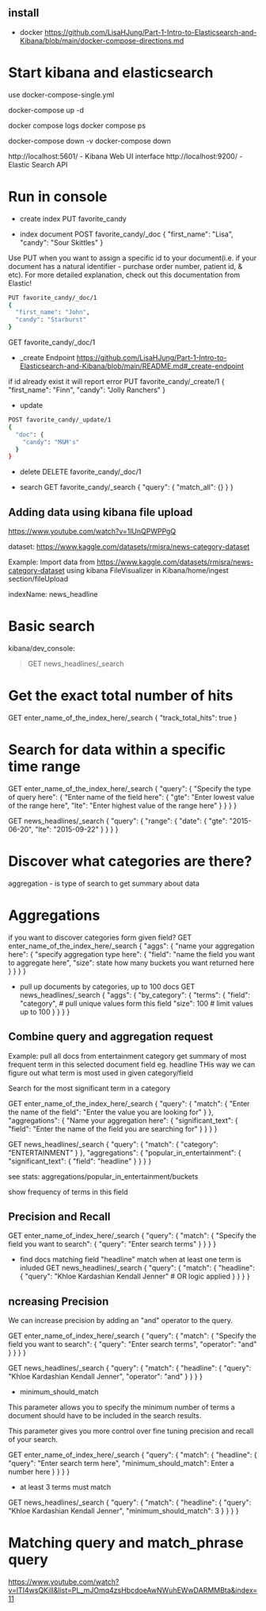 
## install
- docker
 https://github.com/LisaHJung/Part-1-Intro-to-Elasticsearch-and-Kibana/blob/main/docker-compose-directions.md

# Start kibana and elasticsearch 
use docker-compose-single.yml

docker-compose up -d

docker compose logs
docker compose ps

docker-compose down -v
docker-compose down







http://localhost:5601/ - Kibana Web UI interface
http://localhost:9200/ - Elastic Search API

# Run in console
- create index
PUT favorite_candy


- index document
POST favorite_candy/_doc
{
  "first_name": "Lisa",
  "candy": "Sour Skittles"
}

Use PUT when you want to assign a specific id to your document(i.e. if your document has a natural identifier - purchase order number, patient id, & etc). For more detailed explanation, check out this documentation from Elastic!

```bash
PUT favorite_candy/_doc/1
{
  "first_name": "John",
  "candy": "Starburst"
}
```

GET favorite_candy/_doc/1

- _create Endpoint
   https://github.com/LisaHJung/Part-1-Intro-to-Elasticsearch-and-Kibana/blob/main/README.md#_create-endpoint

if id already exist it will report error
PUT favorite_candy/_create/1
{
  "first_name": "Finn",
  "candy": "Jolly Ranchers"
}


- update
```bash
POST favorite_candy/_update/1
{
  "doc": {
    "candy": "M&M's"
  }
}
```

- delete
DELETE favorite_candy/_doc/1


- search
GET favorite_candy/_search
{
  "query": {
    "match_all": {}
  }
}

## Adding data using kibana file upload

  https://www.youtube.com/watch?v=1lUnQPWPPgQ

  dataset: 
  https://www.kaggle.com/datasets/rmisra/news-category-dataset


  Example:
  Import data from https://www.kaggle.com/datasets/rmisra/news-category-dataset using kibana FileVisualizer in Kibana/home/ingest section/fileUpload

  indexName: news_headline

# Basic search
  kibana/dev_console: 
  > GET news_headlines/_search


# Get the exact total number of hits
GET enter_name_of_the_index_here/_search
{
  "track_total_hits": true
}

# Search for data within a specific time range
GET enter_name_of_the_index_here/_search
{
  "query": {
    "Specify the type of query here": {
      "Enter name of the field here": {
        "gte": "Enter lowest value of the range here",
        "lte": "Enter highest value of the range here"
      }
    }
  }
}

GET news_headlines/_search
{
  "query": {
    "range": {
      "date": {
        "gte": "2015-06-20",
        "lte": "2015-09-22"
      }
    }
  }
}

# Discover  what categories are there?
aggregation - is type of search to get summary about data

# Aggregations
 if you want to discover categories form given field?
 GET enter_name_of_the_index_here/_search
{
  "aggs": {
    "name your aggregation here": {
      "specify aggregation type here": {
        "field": "name the field you want to aggregate here",
        "size": state how many buckets you want returned here
      }
    }
  }
}

- pull up documents by categories, up to 100 docs
GET news_headlines/_search
{
  "aggs": {
    "by_category": {
      "terms": {
        "field": "category", # pull unique values form this field
        "size": 100 # limit values up to 100
      }
    }
  }
}

## Combine query and aggregation request

Example:
pull all docs from entertainment category
get summary of most frequent term in this selected document field eg. headline
THis way we can figure out what term is most used in given category/field

Search for the most significant term in a category

GET enter_name_of_the_index_here/_search
{
  "query": {
    "match": {
      "Enter the name of the field": "Enter the value you are looking for"
    }
  },
  "aggregations": {
    "Name your aggregation here": {
      "significant_text": {
        "field": "Enter the name of the field you are searching for"
      }
    }
  }
}

GET news_headlines/_search
{
  "query": {
    "match": {
      "category": "ENTERTAINMENT"
    }
  },
  "aggregations": {
    "popular_in_entertainment": {
      "significant_text": {
        "field": "headline"
      }
    }
  }
}


see stats: aggregations/popular_in_entertainment/buckets

show frequency of terms in this field

## Precision and Recall
GET enter_name_of_index_here/_search
{
  "query": {
    "match": {
      "Specify the field you want to search": {
        "query": "Enter search terms"
      }
    }
  }
}

- find docs matching field "headline"
  match when at least one term is inluded
GET news_headlines/_search
{
  "query": {
    "match": {
      "headline": {
        "query": "Khloe Kardashian Kendall Jenner" # OR logic applied
      }
    }
  }
}

## ncreasing Precision
We can increase precision by adding an "and" operator to the query.

GET enter_name_of_index_here/_search
{
  "query": {
    "match": {
      "Specify the field you want to search": {
        "query": "Enter search terms",
        "operator": "and"
      }
    }
  }
}

GET news_headlines/_search
{
  "query": {
    "match": {
      "headline": {
        "query": "Khloe Kardashian Kendall Jenner",
        "operator": "and"
      }
    }
  }
}

- minimum_should_match

This parameter allows you to specify the minimum number of terms a document should have to be included in the search results.

This parameter gives you more control over fine tuning precision and recall of your search.

GET enter_name_of_index_here/_search
{
  "query": {
    "match": {
      "headline": {
        "query": "Enter search term here",
        "minimum_should_match": Enter a number here
      }
    }
  }
}

- at least 3 terms must match

GET news_headlines/_search
{
  "query": {
    "match": {
      "headline": {
        "query": "Khloe Kardashian Kendall Jenner",
        "minimum_should_match": 3
      }
    }
  }
}

# Matching query and match_phrase query
https://www.youtube.com/watch?v=lTI4wsQKilI&list=PL_mJOmq4zsHbcdoeAwNWuhEWwDARMMBta&index=11

